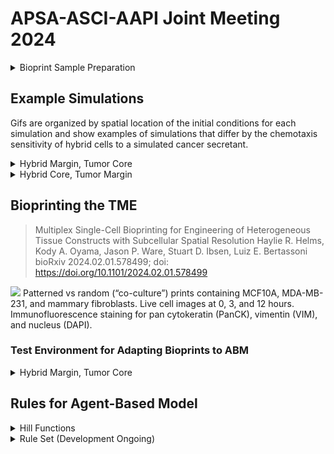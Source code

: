 # APSA-ASCI-AAPI Joint Meeting 2024

<details>
<summary>Bioprint Sample Preparation</summary>
<img alt="Example workflow for sample bioprint preparation" src="apsa-media/apsa-poster-fig-2.png" width="600px"/>
<p>MC38-H2B-RFP labeled colorectal cancer tumor cells co-cultured with primary bone marrow derived macrophages Y01-Actin-GFP were FACS sorted to isolate double positive RFP-GFP cells</p>
<p>Cells were printed onto collagen-coated plates using a Biopixlar printer with a heated stage insert produced by Fluicell.</p>
</details>

## Example Simulations
Gifs are organized by spatial location of the initial conditions for each simulation and show examples of simulations that differ by the chemotaxis sensitivity of hybrid cells to a simulated cancer secretant.

<details>
<summary>Hybrid Margin, Tumor Core</summary>
<h3 >Example</h3>

| sim-f3c34d11a024be4a10c1a01fde0eb7bc | sim-a32056bd58aa8e988db807474eee0742 | 
|--|--|  
| Cancer substrate sensitivity = 0.94 | Cancer substrate sensitivity = 0.39 |  
| <img src="apsa-media/bioprint-abm-sim-eb7bc-0.94sensitivity-hybrid-margin.gif" width="400px" /> | <img src="apsa-media/sim-a32056bd58aa8e988db807474eee0742-sens0.39-ichybrid-margin.gif" width="400px"/> |  
| <img src="apsa-media/sim-f3c34d11a024be4a10c1a01fde0eb7bc-cancer-ligand-contour.gif" width="400px"> | <img src="apsa-media/sim-a32056bd58aa8e988db807474eee0742-cancer-ligand-contour.gif" width="400px"/>|

</details>

<details>
<summary>Hybrid Core, Tumor Margin</summary>
<h3 >Example</h3>

| sim-5f32272f105002a044f8aa0bbf0a0231 | sim-39c031049a9066f1d9933c99f41c319e | 
|--|--|  
| Cancer substrate sensitivity = 0.80 | Cancer substrate sensitivity = 0.27 |  
| <img src="apsa-media/sim-5f32272f105002a044f8aa0bbf0a0231-sens0.8-ichybrid-core.gif" width="400px" /> | <img src="apsa-media/sim-39c031049a9066f1d9933c99f41c319e-sens0.27-ichybrid-core.gif" width="400px"/> |  
| <img src="apsa-media/sim-5f32272f105002a044f8aa0bbf0a0231-cancer-ligand-contour.gif" width="400px"> | <img src="apsa-media/sim-39c031049a9066f1d9933c99f41c319e-cancer-ligand-contour.gif" width="400px"> |

</details>

## Bioprinting the TME

>Multiplex Single-Cell Bioprinting for Engineering of Heterogeneous Tissue Constructs with Subcellular Spatial Resolution
Haylie R. Helms, Kody A. Oyama, Jason P. Ware, Stuart D. Ibsen, Luiz E. Bertassoni
bioRxiv 2024.02.01.578499; doi: https://doi.org/10.1101/2024.02.01.578499

<img src="apsa-media/helms-et-al-fig-6c.png" width="720px">
Patterned vs random (“co-culture”) prints containing MCF10A, MDA-MB-231, and mammary fibroblasts. Live cell images at 0, 3, and 12 hours. Immunofluorescence staining for pan cytokeratin (PanCK), vimentin (VIM), and nucleus (DAPI). 

### Test Environment for Adapting Bioprints to ABM

<details>
<summary>Hybrid Margin, Tumor Core</summary>
<h3 >Replicate #1</h3>

| Hybrid Margin, Tumor Core | Hybrid Core, Tumor Margin | 
|--|--|   
| <img src="apsa-media/hybrid-4-margin-tumor-core.gif" width="400px" /> | <img src="apsa-media/hybrid-4-core-tumor-margin.gif" width="400px"/> |  

<p>Hybrid cells are joint GFP-RFP fusions of macrophages and colorectal tumor cells. They appear green and yellow on the liver cell imaging. Colorectal tumor cells are RFP positive.</p>

</details>

## Rules for Agent-Based Model
<details>
<summary>Hill Functions</summary>
Commonly used to model substrate concentrations or binding affinity of proteins in biochemistry. In this case, we use it to model a given response to a stimulus (eg. substrate).
A helpful full description of Hill Functions and their parameters <a href="https://www.physiologyweb.com/calculators/hill_equation_interactive_graph.html">here</a>.
<br/>
<img src="apsa-media/Hill-Langmuir_equation.png" width="720px"/>
</details>

<details>
<summary>Rule Set (Development Ongoing)</summary>

| Cell Type | Stimulus               | Effect    | Response                | Saturation | Half-Max | Hill Coefficient |
|-----------|------------------------|-----------|-------------------------|------------|----------|------------------|
| tumor     | pressure               | decreases | cycle entry             | 0          | 1        | 4                |
| tumor     | oxygen                 | increases | cycle entry             | 0.00007    | 21.5     | 2                |
| tumor     | oxygen                 | decreases | necrosis                | 0          | 3.75     | 8                |
| tumor     | dead                   | increases | debris secretion        | 1          | 0.5      | 10               |
| tumor     | oxygen                 | increases | canc_ligand secretion   | 1          | 0.5      | 8                |
| tumor     | hybrid_ligand gradient | increases | migration speed         | 1          | 0.5      | 2                |
| tumor     | hybrid_ligand gradient | increases | migration bias          | 1          | 0.5      | 4                |
| hybrid    | oxygen                 | increases | cycle entry             | 0.00007    | 21.5     | 2                |
| hybrid    | pressure               | decreases | cycle entry             | 0          | 1        | 4                |
| hybrid    | oxygen                 | decreases | necrosis                | 0          | 1        | 4                |
| hybrid    | canc_ligand gradient   | increases | migration speed         | 1          | 0.5      | 2                |
| hybrid    | canc_ligand gradient   | increases | migration bias          | 1          | 0.5      | 4                |
| hybrid    | oxygen                 | increases | hybrid_ligand secretion | 1          | 0.5      | 4                |

</details>